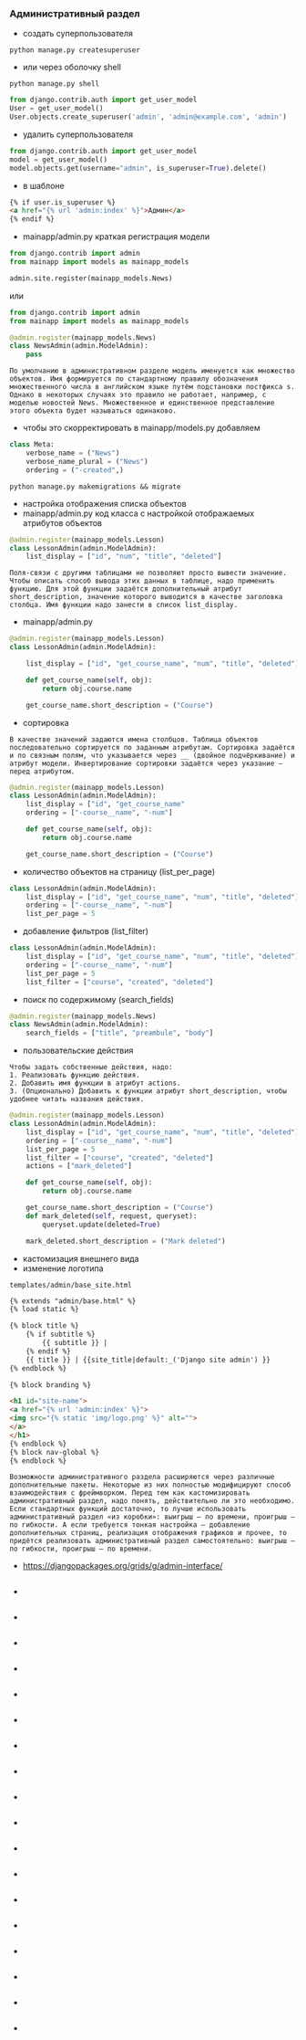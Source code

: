 ### Административный раздел

* создать суперпользователя
```
python manage.py createsuperuser
```
* или через оболочку shell
```
python manage.py shell
```
```python
from django.contrib.auth import get_user_model
User = get_user_model()
User.objects.create_superuser('admin', 'admin@example.com', 'admin')
```
* удалить суперпользователя
```python
from django.contrib.auth import get_user_model
model = get_user_model()
model.objects.get(username="admin", is_superuser=True).delete()
```
* в шаблоне
```html
{% if user.is_superuser %}
<a href="{% url 'admin:index' %}">Админ</a>
{% endif %}
```
* mainapp/admin.py краткая регистрация модели
```python
from django.contrib import admin
from mainapp import models as mainapp_models

admin.site.register(mainapp_models.News)
```
или
```python
from django.contrib import admin
from mainapp import models as mainapp_models

@admin.register(mainapp_models.News)
class NewsAdmin(admin.ModelAdmin):
	pass
```
```
По умолчанию в административном разделе модель именуется как множество объектов. Имя формируется по стандартному правилу обозначения множественного числа в английском языке путём подстановки постфикса s. Однако в некоторых случаях это правило не работает, например, с моделью новостей News. Множественное и единственное представление этого объекта будет называться одинаково.
```
* чтобы это скорректировать в mainapp/models.py добавляем
```python
class Meta:
	verbose_name = ("News")
	verbose_name_plural = ("News")
	ordering = ("-created",)
```
```
python manage.py makemigrations && migrate
```
* настройка отображения списка объектов
* mainapp/admin.py код класса с настройкой отображаемых атрибутов объектов
```python
@admin.register(mainapp_models.Lesson)
class LessonAdmin(admin.ModelAdmin):
	list_display = ["id", "num", "title", "deleted"]
```
```
Поля-связи с другими таблицами не позволяют просто вывести значение. Чтобы описать способ вывода этих данных в таблице, надо применить функцию. Для этой функции задаётся дополнительный атрибут short_description, значение которого выводится в качестве заголовка столбца. Имя функции надо занести в список list_display.
```
* mainapp/admin.py
```python
@admin.register(mainapp_models.Lesson)
class LessonAdmin(admin.ModelAdmin):

	list_display = ["id", "get_course_name", "num", "title", "deleted"]

	def get_course_name(self, obj):
		return obj.course.name

	get_course_name.short_description = ("Course")
```
* cортировка
```
В качестве значений задаются имена столбцов. Таблица объектов последовательно сортируется по заданным атрибутам. Сортировка задаётся и по связным полям, что указывается через __ (двойное подчёркивание) и атрибут модели. Инвертирование сортировки задаётся через указание — перед атрибутом.
```
```python
@admin.register(mainapp_models.Lesson)
class LessonAdmin(admin.ModelAdmin):
	list_display = ["id", "get_course_name"
	ordering = ["-course__name", "-num"]

	def get_course_name(self, obj):
		return obj.course.name

	get_course_name.short_description = ("Course")
```
* количество объектов на страницу (list_per_page)
```python
class LessonAdmin(admin.ModelAdmin):
	list_display = ["id", "get_course_name", "num", "title", "deleted"]
	ordering = ["-course__name", "-num"]
	list_per_page = 5
```
* добавление фильтров (list_filter)
```python
class LessonAdmin(admin.ModelAdmin):
	list_display = ["id", "get_course_name", "num", "title", "deleted"]
	ordering = ["-course__name", "-num"]
	list_per_page = 5
	list_filter = ["course", "created", "deleted"]
```
* поиск по содержимому (search_fields)
```python
@admin.register(mainapp_models.News)
class NewsAdmin(admin.ModelAdmin):
	search_fields = ["title", "preambule", "body"]
```
* пользовательские действия
```
Чтобы задать собственные действия, надо:
1. Реализовать функцию действия.
2. Добавить имя функции в атрибут actions.
3. (Опционально) Добавить к функции атрибут short_description, чтобы удобнее читать названия действия.
```
```python
@admin.register(mainapp_models.Lesson)
class LessonAdmin(admin.ModelAdmin):
	list_display = ["id", "get_course_name", "num", "title", "deleted"]
	ordering = ["-course__name", "-num"]
	list_per_page = 5
	list_filter = ["course", "created", "deleted"]
	actions = ["mark_deleted"]

	def get_course_name(self, obj):
		return obj.course.name

	get_course_name.short_description = ("Course")
	def mark_deleted(self, request, queryset):
		queryset.update(deleted=True)

	mark_deleted.short_description = ("Mark deleted")
```
* кастомизация внешнего вида
* изменение логотипа
```
templates/admin/base_site.html
```
```html
{% extends "admin/base.html" %}
{% load static %}

{% block title %}
	{% if subtitle %}
		{{ subtitle }} | 
	{% endif %} 
	{{ title }} | {{site_title|default:_('Django site admin') }}
{% endblock %}

{% block branding %}

<h1 id="site-name">
<a href="{% url 'admin:index' %}">
<img src="{% static 'img/logo.png' %}" alt="">
</a>
</h1>
{% endblock %}
{% block nav-global %}
{% endblock %}
```
```
Возможности административного раздела расширяются через различные дополнительные пакеты. Некоторые из них полностью модифицируют способ взаимодействия с фреймворком. Перед тем как кастомизировать административный раздел, надо понять, действительно ли это необходимо. Если стандартных функций достаточно, то лучше использовать административный раздел «из коробки»: выигрыш — по времени, проигрыш — по гибкости. А если требуется тонкая настройка — добавление дополнительных страниц, реализация отображения графиков и прочее, то придётся реализовать aдминистративный раздел самостоятельно: выигрыш — по гибкости, проигрыш — по времени.
```
* https://djangopackages.org/grids/g/admin-interface/
```
```
*
```

```
*
```

```
*
```

```
*
```

```
*
```

```
*
```

```
*
```

```
*
```

```
*
```

```
*
```

```
*
```

```
*
```

```
*
```

```
*
```

```
*
```

```
*
```

```
*
```

```
*
```

```
